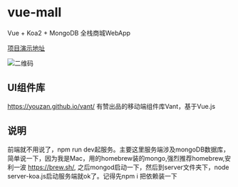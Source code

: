 # vue-mall
Vue + Koa2 + MongoDB 全栈商城WebApp

[项目演示地址](http://118.25.18.233/market/)

![二维码](https://qr.api.cli.im/qr?data=http%253A%252F%252F118.25.18.233%252Fmarket&level=H&transparent=false&bgcolor=%23ffffff&forecolor=%23000000&blockpixel=12&marginblock=1&logourl=&size=260&kid=cliim&key=50cf4bd5fc57e56b823ce31183b92e81)


## UI组件库
https://youzan.github.io/vant/ 有赞出品的移动端组件库Vant，基于Vue.js

## 说明
前端就不用说了，npm run dev起服务。主要这里服务端涉及mongoDB数据库，简单说一下，因为我是Mac，用的homebrew装的mongo,强烈推荐homebrew,安利一波 https://brew.sh/,
之后mongod启动一下，然后到server文件夹下，node server-koa.js启动服务端就ok了。记得先npm i 把依赖装一下




